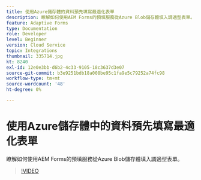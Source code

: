 ```yaml
---
title: 使用Azure儲存體的資料預先填寫最適化表單
description: 瞭解如何使用AEM Forms的預填服務從Azure Blob儲存體填入調適型表單。
feature: Adaptive Forms
type: Documentation
role: Developer
level: Beginner
version: Cloud Service
topic: Integrations
thumbnail: 335714.jpg
kt: 8240
exl-id: 12e0e3bb-d6b2-4c33-9105-18c3637d3e07
source-git-commit: b3e9251bdb18a008be95c1fa9e5c79252a74fc98
workflow-type: tm+mt
source-wordcount: '48'
ht-degree: 0%

---
```


# 使用Azure儲存體中的資料預先填寫最適化表單

瞭解如何使用AEM Forms的預填服務從Azure Blob儲存體填入調適型表單。

>[!VIDEO](https://video.tv.adobe.com/v/335714?quality=12&learn=on)
